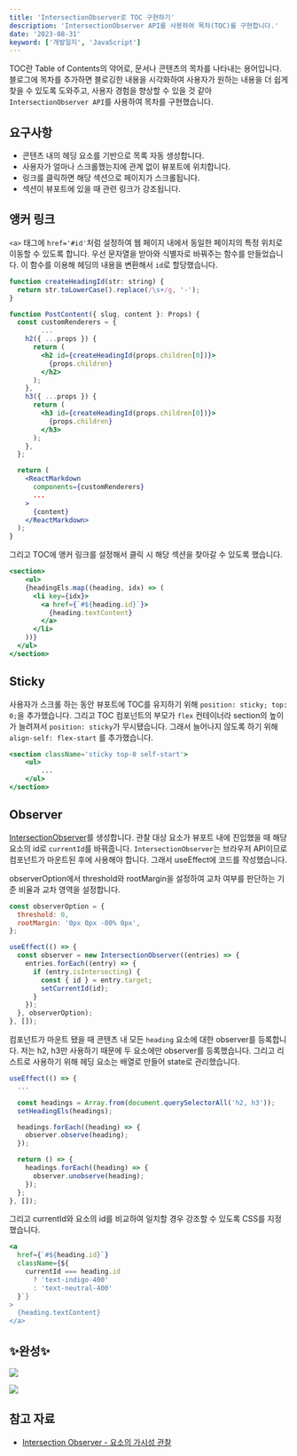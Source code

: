```yaml
---
title: 'IntersectionObserver로 TOC 구현하기'
description: 'IntersectionObserver API를 사용하여 목차(TOC)를 구현합니다.'
date: '2023-08-31'
keyword: ['개발일지', 'JavaScript']
---
```


TOC란 Table of Contents의 약어로, 문서나 콘텐츠의 목차를 나타내는 용어입니다. 블로그에 목차를 추가하면 블로깅한 내용을 시각화하여 사용자가 원하는 내용을 더 쉽게 찾을 수 있도록 도와주고, 사용자 경험을 향상할 수 있을 것 같아 `IntersectionObserver API`를 사용하여 목차를 구현했습니다.

## 요구사항

- 콘텐츠 내의 헤딩 요소를 기반으로 목록 자동 생성합니다.
- 사용자가 얼마나 스크롤했는지에 관계 없이 뷰포트에 위치합니다.
- 링크를 클릭하면 해당 섹션으로 페이지가 스크롤됩니다.
- 섹션이 뷰포트에 있을 때 관련 링크가 강조됩니다.

## 앵커 링크

`<a>` 태그에 `href='#id'`처럼 설정하여 웹 페이지 내에서 동일한 페이지의 특정 위치로 이동할 수 있도록 합니다. 우선 문자열을 받아와 식별자로 바꿔주는 함수를 만들었습니다. 이 함수를 이용해 헤딩의 내용을 변환해서 `id`로 할당했습니다.

```jsx
function createHeadingId(str: string) {
  return str.toLowerCase().replace(/\s+/g, '-');
}
```

```jsx
function PostContent({ slug, content }: Props) {
  const customRenderers = {
		...
    h2({ ...props }) {
      return (
        <h2 id={createHeadingId(props.children[0])}>
          {props.children}
        </h2>
      );
    },
    h3({ ...props }) {
      return (
        <h3 id={createHeadingId(props.children[0])}>
          {props.children}
        </h3>
      );
    },
  };

  return (
    <ReactMarkdown
      components={customRenderers}
      ...
    >
      {content}
    </ReactMarkdown>
  );
}
```

그리고 TOC에 앵커 링크를 설정해서 클릭 시 해당 섹션을 찾아갈 수 있도록 했습니다.

```jsx
<section>
	<ul>
    {headingEls.map((heading, idx) => (
      <li key={idx}>
        <a href={`#${heading.id}`}>
          {heading.textContent}
        </a>
      </li>
    ))}
  </ul>
</section>
```

## Sticky

사용자가 스크롤 하는 동안 뷰포트에 TOC를 유지하기 위해 `position: sticky; top: 0;`을 추가했습니다. 그리고 TOC 컴포넌트의 부모가 `flex` 컨테이너라 section의 높이가 늘려져서 `position: sticky`가 무시됐습니다. 그래서 늘어나지 않도록 하기 위해 `align-self: flex-start` 를 추가했습니다.

```jsx
<section className='sticky top-0 self-start'>
	<ul>
		...
	</ul>
</section>
```

## Observer

[IntersectionObserver](https://developer.mozilla.org/en-US/docs/Web/API/IntersectionObserver)를 생성합니다. 관찰 대상 요소가 뷰포트 내에 진입했을 때 해당 요소의 id로 `currentId`를 바꿔줍니다. `IntersectionObserver`는 브라우저 API이므로 컴포넌트가 마운트된 후에 사용해야 합니다. 그래서 useEffect에 코드를 작성했습니다.

observerOption에서 threshold와 rootMargin을 설정하여 교차 여부를 판단하는 기준 비율과 교차 영역을 설정합니다.

```jsx
const observerOption = {
  threshold: 0,
  rootMargin: '0px 0px -80% 0px',
}; 

useEffect(() => {
  const observer = new IntersectionObserver((entries) => {
    entries.forEach((entry) => {
      if (entry.isIntersecting) {
        const { id } = entry.target;
        setCurrentId(id);
      }
    });
  }, observerOption);
}, []);
```

컴포넌트가 마운트 됐을 때 콘텐츠 내 모든 `heading` 요소에 대한 observer를 등록합니다. 저는 h2, h3만 사용하기 때문에 두 요소에만 observer를 등록했습니다. 그리고 리스트로 사용하기 위해 헤딩 요소는 배열로 만들어 state로 관리했습니다.

```jsx
useEffect(() => {
  ...

  const headings = Array.from(document.querySelectorAll('h2, h3'));
  setHeadingEls(headings);

  headings.forEach((heading) => {
    observer.observe(heading);
  });

  return () => {
    headings.forEach((heading) => {
      observer.unobserve(heading);
    });
  };
}, []);

```

그리고 currentId와 요소의 id를 비교하여 일치할 경우 강조할 수 있도록 CSS를 지정했습니다.

```jsx
<a
  href={`#${heading.id}`}
  className={${
    currentId === heading.id
      ? 'text-indigo-400'
      : 'text-neutral-400'
  }`}
>
  {heading.textContent}
</a>
```

## ✨완성✨

![](230831.gif)

![](230831-2.gif)

## 참고 자료

- [Intersection Observer - 요소의 가시성 관찰](https://heropy.blog/2019/10/27/intersection-observer/)